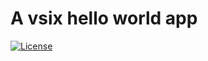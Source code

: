 # A vsix hello world app

<!--BadgesSTART-->
<!--BadgesEND-->

[![License](https://img.shields.io/github/license/gittools/gitlink.svg)](/LICENSE.txt)